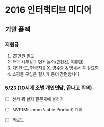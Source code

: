 2016 인터랙티브 미디어
=====
## 기말 플젝

### 지원금
1. 20만원 한도
1. 학과 사무실과 먼저 논의(김현성, 이준민)
1. 개인카드, 현금지출 X. 영수증 & 명세서 꼭 필요함
1. 쇼핑몰 구입은 절차가 좀더 간편합니다.

### 5/23 (10시에 조별 개인면담, 끝나고 회의)
- [ ] 센서 뭐 살지 질문게에 올리기
- [ ] MVP(Minimum Viable Product) 계획
- [ ] 회로도

